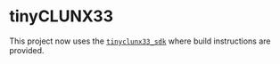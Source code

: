 # tinyCLUNX33

This project now uses the
[`tinyclunx33_sdk`](https://github.com/tinyvision-ai-inc/zephyr_internal/tree/tinyclunx33_sdk)
where build instructions are provided.
